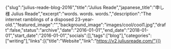{"slug":"julius-reade-blog-2016","title":"Julius Reade","japanese_title":"申し様 Julius Reade","excerpt":"words. words. words.","description":"The internet ramblings of a disposed 23-year-old.","featured_image":"","background_image":"images/cool/cool1.jpg","draft":false,"status":"archive","date":"2016-01-01","end_date":"2018-01-01","start_date":"2016-01-01","socials":[],"tags":["blog"],"categories":["writing"],"links":[{"title":"Website","link":"https://v2.juliusreade.com/"}]}